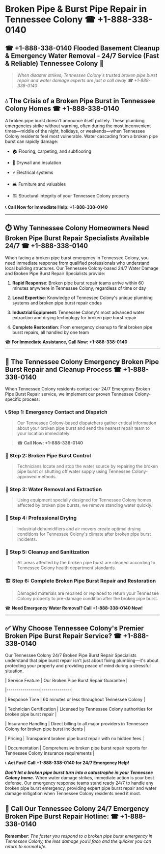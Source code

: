 # Broken Pipe & Burst Pipe Repair in Tennessee Colony ☎ +1-888-338-0140  
## ☎ +1-888-338-0140 Flooded Basement Cleanup & Emergency Water Removal - 24/7 Service (Fast & Reliable) Tennessee Colony 🚨  

> *When disaster strikes, Tennessee Colony's trusted broken pipe burst repair and water damage experts are just a call away ☎ +1-888-338-0140*  

## 💧 The Crisis of a Broken Pipe Burst in Tennessee Colony Homes ☎ +1-888-338-0140  

A broken pipe burst doesn't announce itself politely. These plumbing emergencies strike without warning, often during the most inconvenient times—middle of the night, holidays, or weekends—when Tennessee Colony residents feel most vulnerable. Water cascading from a broken pipe burst can rapidly damage:  

* 🏠 Flooring, carpeting, and subflooring  
* 🧱 Drywall and insulation  
* ⚡ Electrical systems  
* 🛋️ Furniture and valuables  
* 🏗️ Structural integrity of your Tennessee Colony property  

📞 **Call Now for Immediate Help: +1-888-338-0140**  

---  

## ⏱️ Why Tennessee Colony Homeowners Need Broken Pipe Burst Repair Specialists Available 24/7 ☎ +1-888-338-0140  

When facing a broken pipe burst emergency in Tennessee Colony, you need immediate response from qualified professionals who understand local building structures. Our Tennessee Colony-based 24/7 Water Damage and Broken Pipe Burst Repair Specialists provide:  

1. **Rapid Response**: Broken pipe burst repair teams arrive within 60 minutes anywhere in Tennessee Colony, regardless of time or day  
2. **Local Expertise**: Knowledge of Tennessee Colony's unique plumbing systems and broken pipe burst repair codes  
3. **Industrial Equipment**: Tennessee Colony's most advanced water extraction and drying technology for broken pipe burst repair  
4. **Complete Restoration**: From emergency cleanup to final broken pipe burst repairs, all handled by one team  

☎ **For Immediate Assistance, Call Now: +1-888-338-0140**  

---  

## 🔧 The Tennessee Colony Emergency Broken Pipe Burst Repair and Cleanup Process ☎ +1-888-338-0140  

When Tennessee Colony residents contact our 24/7 Emergency Broken Pipe Burst Repair service, we implement our proven Tennessee Colony-specific process:  

### 📞 Step 1: Emergency Contact and Dispatch  
> Our Tennessee Colony-based dispatchers gather critical information about your broken pipe burst and send the nearest repair team to your location immediately.  
> ☎ **Call Now: +1-888-338-0140**  

### 🚿 Step 2: Broken Pipe Burst Control  
> Technicians locate and stop the water source by repairing the broken pipe burst or shutting off water supply using Tennessee Colony-approved methods.  

### 🌊 Step 3: Water Removal and Extraction  
> Using equipment specially designed for Tennessee Colony homes affected by broken pipe bursts, we remove standing water quickly.  

### 💨 Step 4: Professional Drying  
> Industrial dehumidifiers and air movers create optimal drying conditions for Tennessee Colony's climate after broken pipe burst incidents.  

### 🧼 Step 5: Cleanup and Sanitization  
> All areas affected by the broken pipe burst are cleaned according to Tennessee Colony health department standards.  

### 🏗️ Step 6: Complete Broken Pipe Burst Repair and Restoration  
> Damaged materials are repaired or replaced to return your Tennessee Colony property to pre-damage condition after the broken pipe burst.  

☎ **Need Emergency Water Removal? Call +1-888-338-0140 Now!**  

---  

## ✅ Why Choose Tennessee Colony's Premier Broken Pipe Burst Repair Service? ☎ +1-888-338-0140  

Our Tennessee Colony 24/7 Broken Pipe Burst Repair Specialists understand that pipe burst repair isn't just about fixing plumbing—it's about protecting your property and providing peace of mind during a stressful situation.  

| Service Feature | Our Broken Pipe Burst Repair Guarantee |  
|-----------------|---------------|  
| Response Time | 60 minutes or less throughout Tennessee Colony |  
| Technician Certification | Licensed by Tennessee Colony authorities for broken pipe burst repair |  
| Insurance Handling | Direct billing to all major providers in Tennessee Colony for broken pipe burst incidents |  
| Pricing | Transparent broken pipe burst repair with no hidden fees |  
| Documentation | Comprehensive broken pipe burst repair reports for Tennessee Colony insurance requirements |  

📞 **Act Fast! Call +1-888-338-0140 for 24/7 Emergency Help!**  

***Don't let a broken pipe burst turn into a catastrophe in your Tennessee Colony home.*** When water damage strikes, immediate action is your best defense. Our emergency response teams stand ready 24/7 to handle any broken pipe burst emergency, providing expert pipe burst repair and water damage mitigation when Tennessee Colony residents need it most.  

## 📱 Call Our Tennessee Colony 24/7 Emergency Broken Pipe Burst Repair Hotline: ☎ +1-888-338-0140  

**Remember**: *The faster you respond to a broken pipe burst emergency in Tennessee Colony, the less damage you'll face and the quicker you can return to normal life.*
